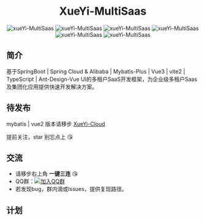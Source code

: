 <h1 align="center">XueYi-MultiSaas</h1>

<p align="center">
    <a>
       <img src="https://img.shields.io/badge/XueYi--MultiSaas-v1.0.0-brightgreen" alt="xueYi-MultiSaas">
    </a>
    <a>
       <img src="https://img.shields.io/badge/SpringBoot-2.5.6-brightgreen" alt="xueYi-MultiSaas">
    </a>
    <a>
       <img src="https://img.shields.io/badge/Spring%20Cloud%20%26%20Alibaba-2021.1-brightgreen" alt="xueYi-MultiSaas">
    </a>
    <a>
       <img src="https://img.shields.io/badge/Vue3-Ant--Design--Vue-green" alt="xueYi-MultiSaas">
    </a>
    <a>
       <img src="https://img.shields.io/badge/vite2-TypeScript-green" alt="xueYi-MultiSaas">
    </a>
    <a>
       <img src="https://img.shields.io/badge/Mybatis--Plus-3.4.0%2B-brightgreen" alt="xueYi-MultiSaas">
    </a>
</p>

## 简介
基于SpringBoot | Spring Cloud & Alibaba | Mybatis-Plus | Vue3 | vite2 | TypeScript | Ant-Design-Vue UI的多租户SaaS开发框架，为企业级多租户Saas及集团化应用提供快速开发解决方案。

## 待发布
mybatis | vue2 版本请移步 [XueYi-Cloud](https://gitee.com/xueyitiantang/XueYi-Cloud)

提前关注，star 别忘点上 :kissing_heart:

## 交流
- 请移步右上角  **一键三连** :kissing_heart:
- QQ群：[![加入QQ群](https://img.shields.io/badge/779343138-blue.svg)](https://jq.qq.com/?_wv=1027&k=zw11JJhj)
- 若发现bug，群内滴或Issues，提供复现路径。

## 计划
